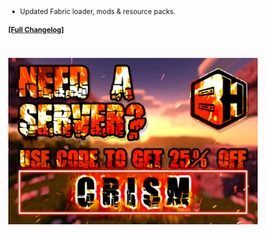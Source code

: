 




- Updated Fabric loader, mods & resource packs.


#### **[[Full Changelog]](https://wiki.crismpack.net/modpacks/breakneck-optimized/changelog/1.21#v4.0.3)**

<br>

<p><a href='https://bisecthosting.com/CRISM'><img src='https://github.com/CrismPack/CDN/blob/main/desc/breakneck/bh.png?raw=true' width='1000' /></a></p>